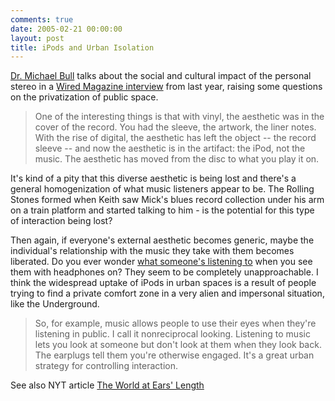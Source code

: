 ```yaml
---
comments: true
date: 2005-02-21 00:00:00
layout: post
title: iPods and Urban Isolation
---
```


[Dr. Michael Bull](http://www.sussex.ac.uk/mediastudies/profile119032.html) talks about the social and cultural impact of the personal stereo in a [Wired Magazine interview](http://www.wired.com/news/mac/0,2125,62396,00.html) from last year, raising some questions on the privatization of public space.




> One of the interesting things is that with vinyl, the aesthetic was in the cover of the record. You had the sleeve, the artwork, the liner notes. With the rise of digital, the aesthetic has left the object -- the record sleeve -- and now the aesthetic is in the artifact: the iPod, not the music. The aesthetic has moved from the disc to what you play it on.




It's kind of a pity that this diverse aesthetic is being lost and there's a general homogenization of what music listeners appear to be. The Rolling Stones formed when Keith saw Mick's blues record collection under his arm on a train platform and started talking to him - is the potential for this type of interaction being lost?




Then again, if everyone's external aesthetic becomes generic, maybe the individual's relationship with the music they take with them becomes liberated. Do you ever wonder [what someone's listening to](http://triplefastluck.com/pages/slide.php?section=sections/eltee/headphones/) when you see them with headphones on? They seem to be completely unapproachable. I think the widespread uptake of iPods in urban spaces is a result of people trying to find a private comfort zone in a very alien and impersonal situation, like the Underground.




> So, for example, music allows people to use their eyes when they're listening in public. I call it nonreciprocal looking. Listening to music lets you look at someone but don't look at them when they look back. The earplugs tell them you're otherwise engaged. It's a great urban strategy for controlling interaction.




See also NYT article [The World at Ears' Length](http://www.nytimes.com/2004/02/15/fashion/15IPOD.html?ex=1108962000&en=e92392dc6c74eade&ei=5070&pagewanted=all&position=&oref=login)
